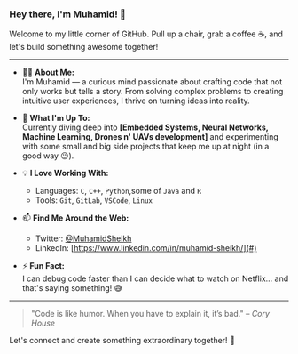 ### Hey there, I'm Muhamid! 👋

Welcome to my little corner of GitHub. Pull up a chair, grab a coffee ☕, and let's build something awesome together!

---

- 👨‍💻 **About Me:**  
  I'm Muhamid — a curious mind passionate about crafting code that not only works but tells a story. From solving complex problems to creating intuitive user experiences, I thrive on turning ideas into reality.

- 🚀 **What I'm Up To:**  
  Currently diving deep into **[Embedded Systems, Neural Networks, Machine Learning, Drones n' UAVs development]** and experimenting with some small and big side projects that keep me up at night (in a good way 😉).

- 💡 **I Love Working With:**  
  - Languages: `C`, `C++`, `Python`,some of  `Java` and `R`
  - Tools: `Git`, `GitLab`, `VSCode`, `Linux`

- 📫 **Find Me Around the Web:**  
  - Twitter: [@MuhamidSheikh](#)
  - LinkedIn: [https://www.linkedin.com/in/muhamid-sheikh/](#)

- ⚡ **Fun Fact:**  
  I can debug code faster than I can decide what to watch on Netflix... and that's saying something! 😅

---

> "Code is like humor. When you have to explain it, it’s bad." – *Cory House*

Let's connect and create something extraordinary together! 🚀
